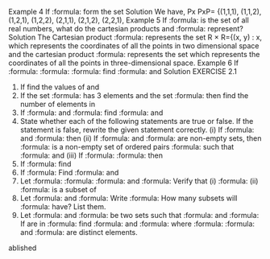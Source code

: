 <!-- PageNumber="27" --> <!-- PageHeader="RELATIONS AND FUNCTIONS" -->
Example 4 If :formula: form the set
Solution We have, Px PxP= {(1,1,1), (1,1,2), (1,2,1), (1,2,2), (2,1,1), (2,1,2), (2,2,1),
Example 5 If :formula: is the set of all real numbers, what do the cartesian products and :formula: represent?
Solution The Cartesian product :formula: represents the set R × R={(x, y) : x, which represents the coordinates of all the points in two dimensional space and the cartesian product :formula: represents the set which represents the coordinates of all the points in three-dimensional space.
Example 6 If :formula: :formula: :formula: find :formula: and
Solution
EXERCISE 2.1
1. If
find the values of and
2. If the set :formula: has 3 elements and the set :formula: then find the number of elements in
3. If :formula: and :formula: find :formula: and
4. State whether each of the following statements are true or false. If the statement is false, rewrite the given statement correctly.
(i) If :formula: and :formula: then
(ii) If :formula: and :formula: are non-empty sets, then :formula: is a non-empty set of ordered pairs :formula: such that :formula: and
(iii) If :formula: :formula: then
5. If :formula: find
6. If :formula: Find :formula: and
7. Let :formula: :formula: :formula: and :formula: Verify that
(i) :formula: (ii) :formula: is a subset of
8. Let :formula: and :formula: Write :formula: How many subsets will :formula: have? List them.
9. Let :formula: and :formula: be two sets such that :formula: and :formula: If are in :formula: find :formula: and :formula: where :formula: :formula: and :formula: are distinct elements.
<!-- PageFooter="Rationalised 2023-24" -->
ablished
<!-- Formula="$P = 1 , 2 ,$" --> <!-- Formula="$\mathrm { P } \times \mathrm { P } \times \mathrm { P } .$" --> <!-- Formula="$\left( 2 , 2 , 2 \right) .$" --> <!-- Formula="$R$" --> <!-- Formula="$\mathrm { R } \times \mathrm { R }$" --> <!-- Formula="$\mathrm { R } \times \mathrm { R } \times \mathrm { R }$" --> <!-- Formula="$\mathrm { R } \times \mathrm { R }$" --> <!-- Formula="$\left. y \in R \right\}$" --> <!-- Formula="$\mathrm { R } \times \mathrm { R } \times \mathrm { R }$" --> <!-- Formula="$\mathrm { R } \times \mathrm { R } \times \mathrm { R } = \left\{ \left( x , y , z \right) : x , y , z \in \mathrm { R } \right\}$" --> <!-- Formula="$A \times B = \left\{ \left( p , q \right) , \left( p , r \right) \right. ,$" --> <!-- Formula="$\left( m , q \right) ,$" --> <!-- Formula="$\left( m , r \right) ,$" --> <!-- Formula="$A$" --> <!-- Formula="$B .$" --> <!-- Formula="$$\mathrm { A } = \text { set of first elements } = \left\{ p , m \right\}$$" --> <!-- Formula="$$\mathrm { B } = \text { set of second elements } = \left\{ q , r \right\} .$$" --> <!-- Formula="$\left( \frac { x } { 3 } + 1 , y - \frac { 2 } { 3 } \right) = \left( \frac { 5 } { 3 } , \frac { 1 } { 3 } \right)$" --> <!-- Formula="$A$" --> <!-- Formula="$B = 3 , 4 , 5 ,$" --> <!-- Formula="$\left( \mathrm { A } \times \mathrm { B } \right) .$" --> <!-- Formula="$G = 7 , 8$" --> <!-- Formula="$H = 5 , 4 , 2 ,$" --> <!-- Formula="$\mathrm { G } \times \mathrm { H }$" --> <!-- Formula="$H \times G .$" --> <!-- Formula="$P = m , n$" --> <!-- Formula="$Q = n , m ,$" --> <!-- Formula="$P \times Q = \left\{ \left( m , n \right) , \left( n , m \right) \right\} .$" --> <!-- Formula="$A$" --> <!-- Formula="$\mathrm { B }$" --> <!-- Formula="$\mathrm { A } \times \mathrm { B }$" --> <!-- Formula="$\left( x , y \right)$" --> <!-- Formula="$x \in A$" --> <!-- Formula="$y \in B .$" --> <!-- Formula="$A = 1 , 2 ,$" --> <!-- Formula="$B = 3 , 4 ,$" --> <!-- Formula="$\mathrm { A } \times \left( \mathrm { B } \cap \phi \right) = \phi .$" --> <!-- Formula="$A = - 1 , 1 ,$" --> <!-- Formula="$A \times A \times A .$" --> <!-- Formula="$A \times B = \left\{ \left( a , x \right) , \left( a , y \right) , \left( b , x \right) , \left( b , y \right) \right\} .$" --> <!-- Formula="$\mathrm { A }$" --> <!-- Formula="$B .$" --> <!-- Formula="$A = 1 , 2 ,$" --> <!-- Formula="$B = 1 , 2 , 3 , 4 ,$" --> <!-- Formula="$C = 5 , 6$" --> <!-- Formula="$D = 5 , 6 , 7 , 8 .$" --> <!-- Formula="$\mathrm { A } \times \left( \mathrm { B } \cap C \right) = \left( \mathrm { A } \times \mathrm { B } \right) \cap \left( \mathrm { A } \times C \right) .$" --> <!-- Formula="$\mathrm { A } \times C$" --> <!-- Formula="$\mathrm { B } \times \mathrm { D } .$" --> <!-- Formula="$A = 1 , 2$" --> <!-- Formula="$B = 3 , 4 .$" --> <!-- Formula="$\mathrm { A } \times \mathrm { B } .$" --> <!-- Formula="$\mathrm { A } \times \mathrm { B }$" --> <!-- Formula="$A$" --> <!-- Formula="$B$" --> <!-- Formula="$n \left( A \right) = 3$" --> <!-- Formula="$n \left( B \right) = 2 .$" --> <!-- Formula="$\left( x , 1 \right) ,$" --> <!-- Formula="$\left( y , 2 \right) ,$" --> <!-- Formula="$\left( z , 1 \right)$" --> <!-- Formula="$\mathrm { A } \times \mathrm { B } ,$" --> <!-- Formula="$A$" --> <!-- Formula="$\mathrm { B } ,$" --> <!-- Formula="$x ,$" --> <!-- Formula="$y$" --> <!-- Formula="$z$" -->